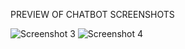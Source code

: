 PREVIEW OF CHATBOT
SCREENSHOTS

![Screenshot 3](https://user-images.githubusercontent.com/93590497/197414358-ea4aa22a-6ae3-47f2-9e4a-ffda37a1b5da.png)
![Screenshot 4](https://user-images.githubusercontent.com/93590497/197414361-313bef15-0ab6-43c2-86f2-14b043b7543a.png)
